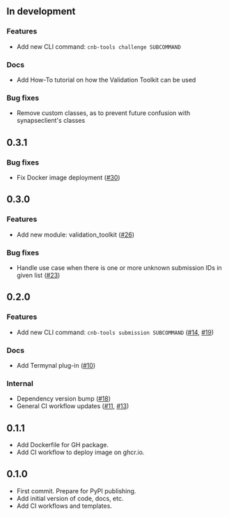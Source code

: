 ## In development

### Features
- Add new CLI command: `cnb-tools challenge SUBCOMMAND`

### Docs
- Add How-To tutorial on how the Validation Toolkit can be used

### Bug fixes
- Remove custom classes, as to prevent future confusion with synapseclient's classes

## 0.3.1

### Bug fixes
- Fix Docker image deployment ([#30](https://github.com/Sage-Bionetworks-Challenges/cnb-tools/pull/30))

## 0.3.0

### Features
- Add new module: validation_toolkit ([#26](https://github.com/Sage-Bionetworks-Challenges/cnb-tools/pull/26))

### Bug fixes
- Handle use case when there is one or more unknown submission IDs in given list ([#23](https://github.com/Sage-Bionetworks-Challenges/cnb-tools/pull/23))

## 0.2.0

### Features
- Add new CLI command: `cnb-tools submission SUBCOMMAND` ([#14](https://github.com/Sage-Bionetworks-Challenges/cnb-tools/pull/14), [#19](https://github.com/Sage-Bionetworks-Challenges/cnb-tools/pull/19))

### Docs
- Add Termynal plug-in ([#10](https://github.com/Sage-Bionetworks-Challenges/cnb-tools/pull/10))

### Internal
- Dependency version bump ([#18](https://github.com/Sage-Bionetworks-Challenges/cnb-tools/pull/18))
- General CI workflow updates ([#11](https://github.com/Sage-Bionetworks-Challenges/cnb-tools/pull/11), [#13](https://github.com/Sage-Bionetworks-Challenges/cnb-tools/pull/13))

## 0.1.1

- Add Dockerfile for GH package.
- Add CI workflow to deploy image on ghcr.io.

## 0.1.0

- First commit. Prepare for PyPI publishing.
- Add initial version of code, docs, etc.
- Add CI workflows and templates.
